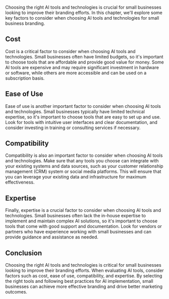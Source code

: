 
Choosing the right AI tools and technologies is crucial for small businesses looking to improve their branding efforts. In this chapter, we'll explore some key factors to consider when choosing AI tools and technologies for small business branding.

Cost
----

Cost is a critical factor to consider when choosing AI tools and technologies. Small businesses often have limited budgets, so it's important to choose tools that are affordable and provide good value for money. Some AI tools are expensive and may require significant investment in hardware or software, while others are more accessible and can be used on a subscription basis.

Ease of Use
-----------

Ease of use is another important factor to consider when choosing AI tools and technologies. Small businesses typically have limited technical expertise, so it's important to choose tools that are easy to set up and use. Look for tools with intuitive user interfaces and clear documentation, and consider investing in training or consulting services if necessary.

Compatibility
-------------

Compatibility is also an important factor to consider when choosing AI tools and technologies. Make sure that any tools you choose can integrate with your existing systems and data sources, such as your customer relationship management (CRM) system or social media platforms. This will ensure that you can leverage your existing data and infrastructure for maximum effectiveness.

Expertise
---------

Finally, expertise is a crucial factor to consider when choosing AI tools and technologies. Small businesses often lack the in-house expertise to implement and maintain complex AI solutions, so it's important to choose tools that come with good support and documentation. Look for vendors or partners who have experience working with small businesses and can provide guidance and assistance as needed.

Conclusion
----------

Choosing the right AI tools and technologies is critical for small businesses looking to improve their branding efforts. When evaluating AI tools, consider factors such as cost, ease of use, compatibility, and expertise. By selecting the right tools and following best practices for AI implementation, small businesses can achieve more effective branding and drive better marketing outcomes.

